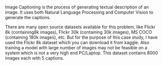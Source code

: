 Image Captioning is the process of generating textual description of an image. It uses both Natural Language Processing and Computer Vision to generate the captions.

There are many open source datasets available for this problem, like Flickr 8k (containing8k images), Flickr 30k (containing 30k images), MS COCO (containing 180k images), etc.
But for the purpose of this case study, I have used the Flickr 8k dataset which you can download it from kaggle. Also training a model with large number of images may not be feasible on a system which is not a very high end PC/Laptop.
This dataset contains 8000 images each with 5 captions.
